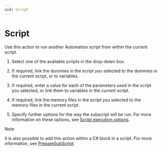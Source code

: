 ```yaml
---
uid: Script
---
```


# Script

Use this action to run another Automation script from within the current script.

1. Select one of the available scripts in the drop-down box.

2. If required, link the dummies in the script you selected to the dummies in the current script, or to variables.

3. If required, enter a value for each of the parameters used in the script you selected, or link them to variables in the current script.

4. If required, link the memory files in the script you selected to the memory files in the current script.

5. Specify further options for the way the subscript will be run. For more information on these options, see [Script execution options](xref:Script_execution_options).

> [!NOTE]
> It is also possible to add this action within a C# block in a script. For more information, see [PrepareSubScript](xref:Skyline.DataMiner.Automation.Engine#Skyline_DataMiner_Automation_Engine_PrepareSubScript_System_String_).
>
